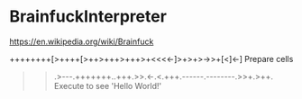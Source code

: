 # BrainfuckInterpreter
https://en.wikipedia.org/wiki/Brainfuck


++++++++[>++++[>++>+++>+++>+<<<<-]>+>+>->>+[<]<-] Prepare cells
>>.>---.+++++++..+++.>>.<-.<.+++.------.--------.>>+.>++. Execute to see 'Hello World!'